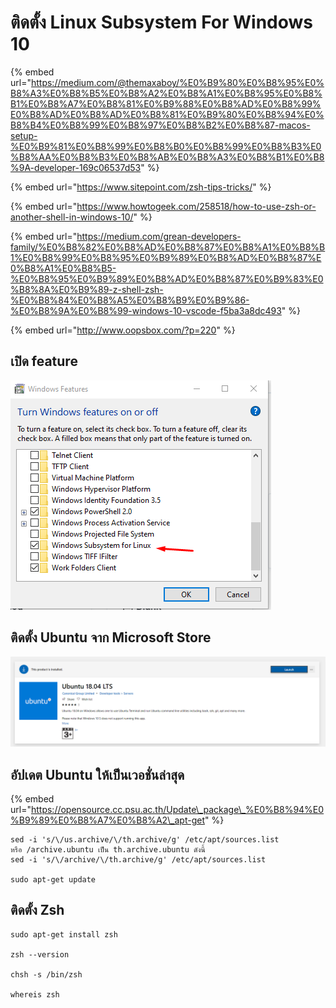 # ติดตั้ง Linux Subsystem For Windows 10

{% embed url="https://medium.com/@themaxaboy/%E0%B9%80%E0%B8%95%E0%B8%A3%E0%B8%B5%E0%B8%A2%E0%B8%A1%E0%B8%95%E0%B8%B1%E0%B8%A7%E0%B8%81%E0%B9%88%E0%B8%AD%E0%B8%99%E0%B8%AD%E0%B8%AD%E0%B8%81%E0%B9%80%E0%B8%94%E0%B8%B4%E0%B8%99%E0%B8%97%E0%B8%B2%E0%B8%87-macos-setup-%E0%B9%81%E0%B8%99%E0%B8%B0%E0%B8%99%E0%B8%B3%E0%B8%AA%E0%B8%B3%E0%B8%AB%E0%B8%A3%E0%B8%B1%E0%B8%9A-developer-169c06537d53" %}

{% embed url="https://www.sitepoint.com/zsh-tips-tricks/" %}

{% embed url="https://www.howtogeek.com/258518/how-to-use-zsh-or-another-shell-in-windows-10/" %}

{% embed url="https://medium.com/grean-developers-family/%E0%B8%82%E0%B8%AD%E0%B8%87%E0%B8%A1%E0%B8%B1%E0%B8%99%E0%B8%95%E0%B9%89%E0%B8%AD%E0%B8%87%E0%B8%A1%E0%B8%B5-%E0%B8%95%E0%B9%89%E0%B8%AD%E0%B8%87%E0%B9%83%E0%B8%8A%E0%B9%89-z-shell-zsh-%E0%B8%84%E0%B8%A5%E0%B8%B9%E0%B9%86-%E0%B8%9A%E0%B8%99-windows-10-vscode-f5ba3a8dc493" %}

{% embed url="http://www.oopsbox.com/?p=220" %}



## เปิด feature

![](.gitbook/assets/image%20%282%29.png)

## ติดตั้ง Ubuntu จาก Microsoft Store

![](.gitbook/assets/image%20%283%29.png)

## อัปเดต Ubuntu ให้เป็นเวอชั่นล่าสุด

{% embed url="https://opensource.cc.psu.ac.th/Update\_package\_%E0%B8%94%E0%B9%89%E0%B8%A7%E0%B8%A2\_apt-get" %}



```text
sed -i 's/\/us.archive/\/th.archive/g' /etc/apt/sources.list
หรือ /archive.ubuntu เป็น th.archive.ubuntu ดังนี้
sed -i 's/\/archive/\/th.archive/g' /etc/apt/sources.list

sudo apt-get update
```

## ติดตั้ง Zsh

```text
sudo apt-get install zsh

zsh --version

chsh -s /bin/zsh

whereis zsh
```










